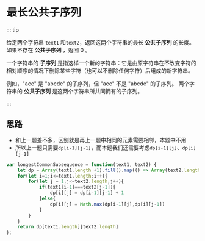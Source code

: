 # 最长公共子序列

::: tip

给定两个字符串 `text1` 和`text2`，返回这两个字符串的最长 **公共子序列** 的长度。如果不存在 **公共子序列** ，返回 0 。

一个字符串的 **子序列** 是指这样一个新的字符串：它是由原字符串在不改变字符的相对顺序的情况下删除某些字符（也可以不删除任何字符）后组成的新字符串。

例如，"ace" 是 "abcde" 的子序列，但 "aec" 不是 "abcde" 的子序列。
两个字符串的 **公共子序列** 是这两个字符串所共同拥有的子序列。

:::



## 思路

- 和上一题差不多，区别就是再上一题中相同的元素需要相邻，本题中不用
- 所以上一题只需要`dp[i-1][j-1]`，而本题我们还需要考虑`dp[i-1][j]`、`dp[i][j-1]`

```js
var longestCommonSubsequence = function(text1, text2) {
    let dp = Array(text1.length +1).fill().map(() => Array(text2.length + 1).fill(0))
    for(let i=1;i<=text1.length;i++){
        for(let j = 1;j<=text2.length;j++){
            if(text1[i-1]===text2[j-1]){
                dp[i][j] = dp[i-1][j-1] + 1
            }else{
                dp[i][j] = Math.max(dp[i-1][j],dp[i][j-1])
            }
        }
    }
    return dp[text1.length][text2.length]
};
```

